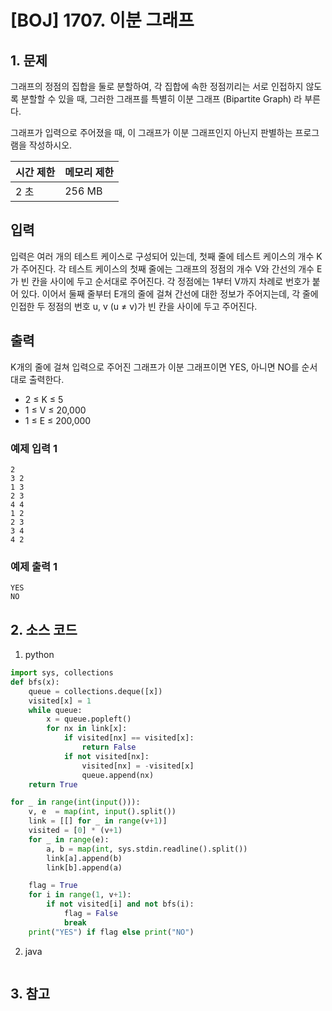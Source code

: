 # [BOJ] 1707. 이분 그래프

## 1. 문제

그래프의 정점의 집합을 둘로 분할하여, 각 집합에 속한 정점끼리는 서로 인접하지 않도록 분할할 수 있을 때, 그러한 그래프를 특별히 이분 그래프 (Bipartite Graph) 라 부른다.

그래프가 입력으로 주어졌을 때, 이 그래프가 이분 그래프인지 아닌지 판별하는 프로그램을 작성하시오.


| 시간 제한 | 메모리 제한 |
|:------|:-------| 
| 2 초   | 256 MB |


## 입력

입력은 여러 개의 테스트 케이스로 구성되어 있는데, 첫째 줄에 테스트 케이스의 개수 K가 주어진다. 각 테스트 케이스의 첫째 줄에는 그래프의 정점의 개수 V와 간선의 개수 E가 빈 칸을 사이에 두고 순서대로 주어진다. 각 정점에는 1부터 V까지 차례로 번호가 붙어 있다. 이어서 둘째 줄부터 E개의 줄에 걸쳐 간선에 대한 정보가 주어지는데, 각 줄에 인접한 두 정점의 번호 u, v (u ≠ v)가 빈 칸을 사이에 두고 주어진다. 


## 출력

K개의 줄에 걸쳐 입력으로 주어진 그래프가 이분 그래프이면 YES, 아니면 NO를 순서대로 출력한다.

- 2 ≤ K ≤ 5
- 1 ≤ V ≤ 20,000
- 1 ≤ E ≤ 200,000

### 예제 입력 1

```
2
3 2
1 3
2 3
4 4
1 2
2 3
3 4
4 2
```

### 예제 출력 1

```
YES
NO
```



## 2. 소스 코드

1. python

```python
import sys, collections
def bfs(x):
    queue = collections.deque([x])
    visited[x] = 1
    while queue:
        x = queue.popleft()
        for nx in link[x]:
            if visited[nx] == visited[x]:
                return False
            if not visited[nx]:
                visited[nx] = -visited[x]
                queue.append(nx)
    return True

for _ in range(int(input())):
    v, e  = map(int, input().split())
    link = [[] for _ in range(v+1)]
    visited = [0] * (v+1)
    for _ in range(e):
        a, b = map(int, sys.stdin.readline().split())
        link[a].append(b)
        link[b].append(a)

    flag = True
    for i in range(1, v+1):
        if not visited[i] and not bfs(i):
            flag = False
            break
    print("YES") if flag else print("NO")

```

2. java

```java

```


## 3. 참고

```

```



